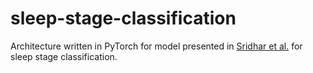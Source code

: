 # sleep-stage-classification

Architecture written in PyTorch for model presented in [Sridhar et al.](https://www.nature.com/articles/s41746-020-0291-x) for sleep stage classification. 

